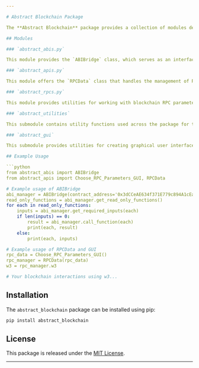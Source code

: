 ```yaml
---

# Abstract Blockchain Package

The **Abstract Blockchain** package provides a collection of modules designed to simplify interaction with blockchain networks, smart contracts, and related components. It offers tools for managing RPC parameters, working with smart contract ABIs, and facilitating user-friendly interactions through graphical user interfaces (GUIs).

## Modules

### `abstract_abis.py`

This module provides the `ABIBridge` class, which serves as an interface to Ethereum smart contract ABIs. It allows you to interact with contract functions, retrieve read-only functions, get required input details, and call contract functions using a convenient interface. Additionally, it provides methods for fetching and categorizing RPC parameters for blockchain interaction.

### `abstract_apis.py`

This module offers the `RPCData` class that handles the management of RPC parameters for blockchain networks. It enables users to filter and select RPC parameters through a graphical user interface (GUI). The class also categorizes and organizes RPC parameters for ease of use in blockchain interactions.

### `abstract_rpcs.py`

This module provides utilities for working with blockchain RPC parameters. It includes functions to filter and categorize RPC parameters, organize them into sub-lists based on keys, and create a GUI for users to choose specific RPC parameters for blockchain interactions.

### `abstract_utilities`

This submodule contains utility functions used across the package for tasks such as working with JSON data, managing lists, and GUI components.

### `abstract_gui`

This submodule provides utilities for creating graphical user interfaces (GUIs) that enhance user interaction with blockchain-related features. It offers functions for creating windows, buttons, menus, and more, streamlining the process of building user-friendly interfaces.

## Example Usage

```python
from abstract_abis import ABIBridge
from abstract_apis import Choose_RPC_Parameters_GUI, RPCData

# Example usage of ABIBridge
abi_manager = ABIBridge(contract_address='0x3dCCeAE634f371E779c894A1cEa43a09C23af8d5', rpc=default_rpc())
read_only_functions = abi_manager.get_read_only_functions()
for each in read_only_functions:
    inputs = abi_manager.get_required_inputs(each)
    if len(inputs) == 0:
        result = abi_manager.call_function(each)
        print(each, result)
    else:
        print(each, inputs)

# Example usage of RPCData and GUI
rpc_data = Choose_RPC_Parameters_GUI()
rpc_manager = RPCData(rpc_data)
w3 = rpc_manager.w3

# Your blockchain interactions using w3...
```

## Installation

The `abstract_blockchain` package can be installed using pip:

```bash
pip install abstract_blockchain
```

## License

This package is released under the [MIT License](LICENSE).

---
```


